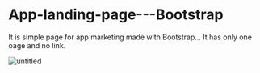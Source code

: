 # App-landing-page---Bootstrap
It is simple page for app marketing made with Bootstrap... It has only one oage and no link.

![untitled](https://user-images.githubusercontent.com/31318398/38384051-6dd612f0-390e-11e8-896e-99a62dd72f08.png)

